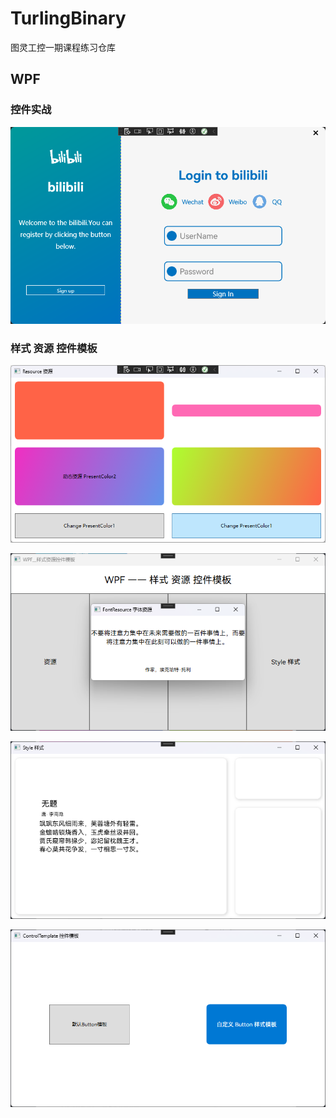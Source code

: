 # TurlingBinary

图灵工控一期课程练习仓库

## WPF

### 控件实战

![](https://raw.githubusercontent.com/ethanielK/ImgGallery/main/2024/10/28-21-27-50-2024-10-28-21-09-50-image.png)

### 样式 资源 控件模板

![](https://raw.githubusercontent.com/ethanielK/ImgGallery/main/2024/10/30-20-40-43-2024-10-30-20-39-24-image.png)

![](https://raw.githubusercontent.com/ethanielK/ImgGallery/main/2024/10/30-20-40-49-2024-10-30-20-39-58-image.png)

![](https://raw.githubusercontent.com/ethanielK/ImgGallery/main/2024/10/30-20-41-14-2024-10-30-20-40-14-image.png)

![](https://raw.githubusercontent.com/ethanielK/ImgGallery/main/2024/10/30-20-41-18-2024-10-30-20-40-29-image.png)
